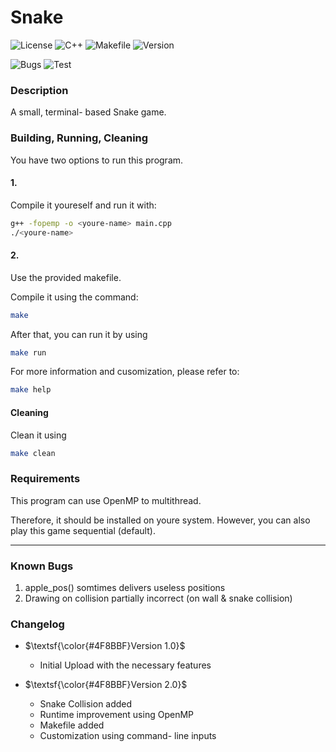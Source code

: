 # Snake

![License](https://img.shields.io/badge/License-MIT-%2300599C.svg?style=for-the-badge)
![C++](https://img.shields.io/badge/c++-%2300599C.svg?style=for-the-badge&logo=c%2B%2B&logoColor=white)
![Makefile](https://img.shields.io/badge/Makefile-%2300599C.svg?style=for-the-badge&logo=make&logoColor=white)
![Version](https://img.shields.io/badge/Version-2.0-%2300599C.svg?style=for-the-badge)

![Bugs](https://img.shields.io/badge/Known_Bugs-2-%2300599C.svg?style=for-the-badge)
![Test](https://img.shields.io/badge/Tests_Passed-0/0-%2300599C.svg?style=for-the-badge)

### Description

A small, terminal- based Snake game.

### Building, Running, Cleaning

You have two options to run this program.

#### 1.

Compile it youreself and run it with:

```bash
g++ -fopemp -o <youre-name> main.cpp
./<youre-name>
```

#### 2.

Use the provided makefile.

Compile it using the command:

```bash
make
```

After that, you can run it by using

```bash
make run
```

For more information and cusomization, please refer to: 

```bash
make help
```

#### Cleaning

Clean it using

```bash
make clean
```


### Requirements

This program can use OpenMP to multithread.

Therefore, it should be installed on youre system. However, you can also play this game sequential (default).

---

### Known Bugs

1. apple\_pos() somtimes delivers useless positions
2. Drawing on collision partially incorrect (on wall & snake collision)

### Changelog

- $\textsf{\color{#4F8BBF}Version 1.0}$
  - Initial Upload with the necessary features

- $\textsf{\color{#4F8BBF}Version 2.0}$
  - Snake Collision added
  - Runtime improvement using OpenMP
  - Makefile added
  - Customization using command- line inputs
